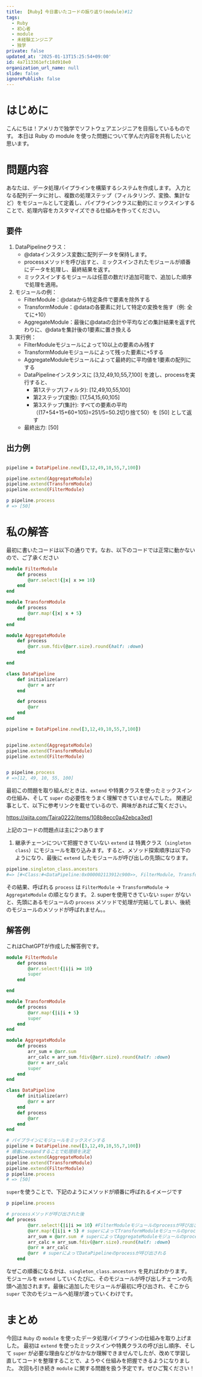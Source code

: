 ```yaml
---
title: 【Ruby】今日書いたコードの振り返り(module)#12
tags:
  - Ruby
  - 初心者
  - module
  - 未経験エンジニア
  - 独学
private: false
updated_at: '2025-01-13T15:25:54+09:00'
id: 4a7113361efc18d910e0
organization_url_name: null
slide: false
ignorePublish: false
---
```

# はじめに
こんにちは！アメリカで独学でソフトウェアエンジニアを目指しているものです。
本日は Ruby の module を使った問題について学んだ内容を共有したいと思います。

# 問題内容
あなたは、データ処理パイプラインを構築するシステムを作成します。
入力となる配列データに対し、複数の処理ステップ（フィルタリング、変換、集計など）をモジュールとして定義し、パイプラインクラスに動的にミックスインすることで、処理内容をカスタマイズできる仕組みを作ってください。

## 要件
1. DataPipelineクラス：
    * @dataインスタンス変数に配列データを保持します。
    * processメソッドを呼び出すと、ミックスインされたモジュールが順番にデータを処理し、最終結果を返す。
    * ミックスインするモジュールは任意の数だけ追加可能で、追加した順序で処理を適用。
2. モジュールの例：
    * FilterModule：@dataから特定条件で要素を除外する
    * TransformModule：@dataの各要素に対して特定の変換を施す（例: 全てに+10）
    * AggregateModule：最後に@dataの合計や平均などの集計結果を返す代わりに、@dataを集計後の1要素に置き換える
3. 実行例：
    * FilterModuleモジュールによって10以上の要素のみ残す
    * TransformModuleモジュールによって残った要素に+5する
    * AggregateModuleモジュールによって最終的に平均値を1要素の配列にする
    * DataPipelineインスタンスに [3,12,49,10,55,7,100] を渡し、processを実行すると、
        * 第1ステップ(フィルタ): [12,49,10,55,100]
        * 第2ステップ(変換): [17,54,15,60,105]
        * 第3ステップ(集計): すべての要素の平均（(17+54+15+60+105)=251/5=50.2切り捨て50）を [50] として返す
    * 最終出力: [50]
## 出力例
```ruby

pipeline = DataPipeline.new([3,12,49,10,55,7,100])

pipeline.extend(AggregateModule)
pipeline.extend(TransformModule)
pipeline.extend(FilterModule)

p pipeline.process
# => [50]
```

# 私の解答
最初に書いたコードは以下の通りです。なお、以下のコードでは正常に動かないので、ご了承ください
```ruby
module FilterModule
    def process
        @arr.select!{|x| x >= 10}
    end
end

module TransformModule
    def process
        @arr.map!{|x| x + 5}
    end
end

module AggregateModule
    def process
        @arr.sum.fdiv(@arr.size).round(half: :down)
    end

end

class DataPipeline
    def initialize(arr)
        @arr = arr
    end

    def process
        @arr
    end
end

pipeline = DataPipeline.new([3,12,49,10,55,7,100])


pipeline.extend(AggregateModule)
pipeline.extend(TransformModule)
pipeline.extend(FilterModule)


p pipeline.process
# =>[12, 49, 10, 55, 100]
```

最初この問題を取り組んだときは、`extend` や特異クラスを使ったミックスインの仕組み、そして `super` の必要性をうまく理解できていませんでした。
関連記事として、以下に参考リンクを載せているので、興味があればご覧ください。

https://qiita.com/Taira0222/items/108b8ecc0a42ebca3ed1

上記のコードの問題点は主に2つあります
1. 継承チェーンについて把握できていない
`extend` は 特異クラス（`singleton class`）にモジュールを取り込みます。すると、メソッド探索順序は以下のようになり、最後に `extend` したモジュールが呼び出しの先頭になります。
```ruby
pipeline.singleton_class.ancestors
#=> [#<Class:#<DataPipeline:0x000002113912c900>>, FilterModule, TransformModule, AggregateModule, DataPipeline, Object, Kernel, BasicObject]
```
その結果、呼ばれる `process` は `FilterModule` → `TransformModule` → `AggregateModule` の順となります。
2. superを使用できていない
`super` がないと、先頭にあるモジュールの `process` メソッドで処理が完結してしまい、後続のモジュールのメソッドが呼ばれません。。

## 解答例
これはChatGPTが作成した解答例です。
```ruby
module FilterModule
    def process
        @arr.select!{|i|i >= 10}
        super
    end

end

module TransformModule
    def process
        @arr.map!{|i|i + 5}
        super
    end
end

module AggregateModule
    def process
        arr_sum = @arr.sum
        arr_calc = arr_sum.fdiv(@arr.size).round(half: :down)
        @arr = arr_calc
        super
    end
end

class DataPipeline
    def initialize(arr)
        @arr = arr
    end
    def process
        @arr
    end
end

# パイプラインにモジュールをミックスインする
pipeline = DataPipeline.new([3,12,49,10,55,7,100])
# 順番にexpandすることで処理順を決定
pipeline.extend(AggregateModule)
pipeline.extend(TransformModule)
pipeline.extend(FilterModule)
p pipeline.process
# => [50]
```
`super`を使うことで、下記のようにメソッドが順番に呼ばれるイメージです
```ruby
p pipeline.process

# processメソッドが呼び出された後
def process
        @arr.select!{|i|i >= 10} #FilterModuleモジュールのprocessが呼び出される
        @arr.map!{|i|i + 5} # superによってTransformModuleモジュールのprocessが呼び出される
        arr_sum = @arr.sum　# superによってAggregateModuleモジュールのprocessが呼び出される
        arr_calc = arr_sum.fdiv(@arr.size).round(half: :down)
        @arr = arr_calc
        @arr　# superによってDataPipelineのprocessが呼び出される
    end
```
なぜこの順番になるかは、`singleton_class.ancestors` を見ればわかります。
モジュールを `extend` していくたびに、そのモジュールが呼び出しチェーンの先頭へ追加されます。最後に追加したモジュールが最初に呼び出され、そこから `super` で次のモジュールへ処理が渡っていくわけです。

# まとめ
今回は `Ruby` の `module` を使ったデータ処理パイプラインの仕組みを取り上げました。
最初は `extend` を使ったミックスインや特異クラスの呼び出し順序、そして `super` が必要な理由などがなかなか理解できませんでしたが、改めて学習し直してコードを整理することで、ようやく仕組みを把握できるようになりました。
次回も引き続き `module` に関する問題を扱う予定です。ぜひご覧ください！
